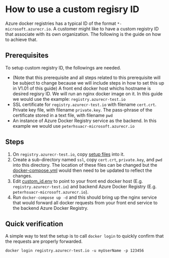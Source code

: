 # How to use a custom regisry ID

Azure docker registries has a typical ID of the format `*-microsoft.azurecr.io`. A customer might like to have a custom registry ID that associate with its own organization. The following is the guide on how to achieve that.

## Prerequisites

To setup custom registry ID, the followings are needed.

* (Note that this prerequisite and all steps related to this prerequisite will be subject to change because we will include steps in how to set this up in V1.01 of this guide) A front end docker host whichs hostname is desired regisry ID. We will run an nginx docker image on it. In this guide we would use the example: `registry.azurecr-test.io`
* SSL certificate for `registry.azurecr-test.io` with filename `cert.crt`. Private key file, with filename `private.key`. The pass-phrase of the certificate stored in a text file, with filename `pwd`
* An instance of Azure Docker Registry service as the backend. In this example we would use `peterhsuacr-microsoft.azurecr.io`

## Steps

1. On `registry.azurecr-test.io`, copy [setup files](custom-id/) into it.
2. Create a sub-directory named `ssl`, copy `cert.crt`, `private.key`, and `pwd` into this directory. The location of these files can be changed but the [docker-compose.yml](custom-id/docker-compose.yml) would then need to be updated to reflect the changes.
3. Edit [custom_id.env](custom-id/custom_id.env) to point to your front end docker host (E.g. `registry.azurecr-test.io`) and backend Azure Docker Registry (E.g. `peterhsuacr-microsoft.azurecr.io`).
4. Run `docker-compose up -d` and this should bring up the nginx service that would forward all docker requests from your front end service to the backend Azure Docker Registry.

## Quick verification

A simple way to test the setup is to call `docker login` to quickly confirm that the requests are properly forwarded.

`docker login registry.azurecr-test.io -u myUserName -p 123456`
